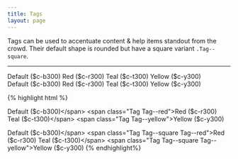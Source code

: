```yaml
---
title: Tags
layout: page
---
```


<p class="t-4">Tags can be used to accentuate content &amp; help items standout from the crowd. Their default shape is rounded but have a square variant <code>.Tag--square</code>.</p>

<hr />

<div>
	<span class="Tag">Default ($c-b300)</span>
	<span class="Tag Tag--red">Red ($c-r300)</span>
	<span class="Tag Tag--teal">Teal ($c-t300)</span>
	<span class="Tag Tag--yellow">Yellow ($c-y300)</span>
</div>
<div class="m-top-4 m-bottom-5">
	<span class="Tag Tag--square">Default ($c-b300)</span>
	<span class="Tag Tag--square Tag--red">Red ($c-r300)</span>
	<span class="Tag Tag--square Tag--teal">Teal ($c-t300)</span>
	<span class="Tag Tag--square Tag--yellow">Yellow ($c-y300)</span>
</div>


{% highlight html %}
<!-- Default -->
<span class="Tag">Default ($c-b300)</span>
<span class="Tag Tag--red">Red ($c-r300)</span>
<span class="Tag Tag--teal">Teal ($c-t300)</span>
<span class="Tag Tag--yellow">Yellow ($c-y300)</span>
<!-- Square -->
<span class="Tag Tag--square">Default ($c-b300)</span>
<span class="Tag Tag--square Tag--red">Red ($c-r300)</span>
<span class="Tag Tag--square Tag--teal">Teal ($c-t300)</span>
<span class="Tag Tag--square Tag--yellow">Yellow ($c-y300)</span>
{% endhighlight%}

